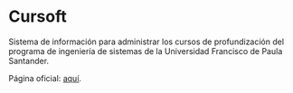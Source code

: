 Cursoft
=======

Sistema de información para administrar los cursos de profundización del programa de ingeniería de sistemas de la Universidad Francisco de Paula Santander.

Página oficial: [aquí](http://megaterios.github.io/Cursoft/).
